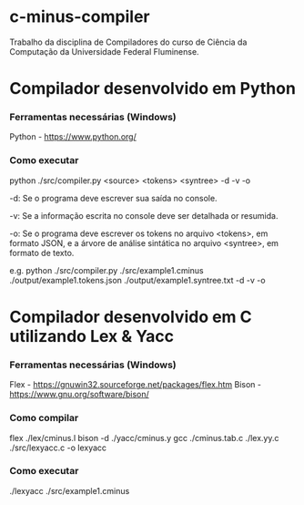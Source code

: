# c-minus-compiler
Trabalho da disciplina de Compiladores do curso de Ciência da Computação da Universidade Federal Fluminense.


# Compilador desenvolvido em Python
### Ferramentas necessárias (Windows)
Python - https://www.python.org/

### Como executar
python ./src/compiler.py \<source\> \<tokens\> \<syntree\> -d -v -o

-d: Se o programa deve escrever sua saída no console.

-v: Se a informação escrita no console deve ser detalhada or resumida.

-o: Se o programa deve escrever os tokens no arquivo \<tokens\>, em formato JSON, e a árvore de análise sintática no arquivo \<syntree\>, em formato de texto. 

e.g. python ./src/compiler.py ./src/example1.cminus ./output/example1.tokens.json ./output/example1.syntree.txt -d -v -o

# Compilador desenvolvido em C utilizando Lex & Yacc
### Ferramentas necessárias (Windows)
Flex - https://gnuwin32.sourceforge.net/packages/flex.htm
Bison - https://www.gnu.org/software/bison/

### Como compilar
flex ./lex/cminus.l
bison -d ./yacc/cminus.y
gcc ./cminus.tab.c ./lex.yy.c ./src/lexyacc.c -o lexyacc

### Como executar
./lexyacc ./src/example1.cminus